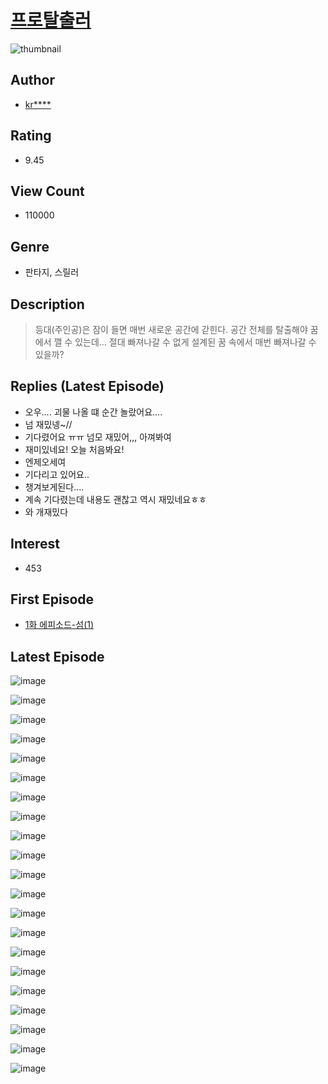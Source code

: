 # [프로탈출러](https://comic.naver.com/bestChallenge/list?titleId=767559)
![thumbnail](https://image-comic.pstatic.net/user_contents_data/challenge_comic/2021/03/03/150092/thumbnail_202x1641bd84e2a_80c6_40bd_aa11_f1ae92fb2137_00007502.JPEG)

## Author
- [kr****](https://comic.naver.com/artistTitle?id=150092)

## Rating
- 9.45

## View Count
- 110000

## Genre
- 판타지, 스릴러

## Description
> 등대(주인공)은 잠이 들면 매번 새로운 공간에 갇힌다. 공간 전체를 탈출해야 꿈에서 깰 수 있는데... 절대 빠져나갈 수 없게 설계된 꿈 속에서 매번 빠져나갈 수 있을까?

## Replies (Latest Episode)
- 오우.... 괴물 나올 떄 순간 놀랐어요....
- 넘 재밌넹~//
- 기다렸어요 ㅠㅠ 넘모 재밌어,,, 아껴봐여
- 재미있네요! 오늘 처음봐요!
- 엔제오세여
- 기다리고 있어요..
- 챙겨보게된다....
- 계속 기다렸는데 내용도 괜찮고 역시 재밌네요ㅎㅎ
- 와 개재밌다

## Interest
- 453

## First Episode
- [1화 에피소드-섬(1)](https://comic.naver.com/bestChallenge/detail?titleId=767559&no=4)

## Latest Episode
![image](https://image-comic.pstatic.net/user_contents_data/challenge_comic/2021/09/29/150092/upload_7089901893129941557.jpeg)

![image](https://image-comic.pstatic.net/user_contents_data/challenge_comic/2021/09/29/150092/upload_3487581830502756401.jpeg)

![image](https://image-comic.pstatic.net/user_contents_data/challenge_comic/2021/09/29/150092/upload_3487530183504245816.jpeg)

![image](https://image-comic.pstatic.net/user_contents_data/challenge_comic/2021/09/29/150092/upload_4134693011575092022.jpeg)

![image](https://image-comic.pstatic.net/user_contents_data/challenge_comic/2021/09/29/150092/upload_3761130646881395253.jpeg)

![image](https://image-comic.pstatic.net/user_contents_data/challenge_comic/2021/09/29/150092/upload_7219892759147394608.jpeg)

![image](https://image-comic.pstatic.net/user_contents_data/challenge_comic/2021/09/29/150092/upload_7148680676529156664.jpeg)

![image](https://image-comic.pstatic.net/user_contents_data/challenge_comic/2021/09/29/150092/upload_3617910259410285107.jpeg)

![image](https://image-comic.pstatic.net/user_contents_data/challenge_comic/2021/09/29/150092/upload_3905801986061252404.jpeg)

![image](https://image-comic.pstatic.net/user_contents_data/challenge_comic/2021/09/29/150092/upload_7293124824810153010.jpeg)

![image](https://image-comic.pstatic.net/user_contents_data/challenge_comic/2021/09/29/150092/upload_4063431455449232946.jpeg)

![image](https://image-comic.pstatic.net/user_contents_data/challenge_comic/2021/09/29/150092/upload_7075265199371532083.jpeg)

![image](https://image-comic.pstatic.net/user_contents_data/challenge_comic/2021/09/29/150092/upload_3617627672104285285.jpeg)

![image](https://image-comic.pstatic.net/user_contents_data/challenge_comic/2021/09/29/150092/upload_3834363613752484198.jpeg)

![image](https://image-comic.pstatic.net/user_contents_data/challenge_comic/2021/09/29/150092/upload_4062870717373702960.jpeg)

![image](https://image-comic.pstatic.net/user_contents_data/challenge_comic/2021/09/29/150092/upload_3631088094422513972.jpeg)

![image](https://image-comic.pstatic.net/user_contents_data/challenge_comic/2021/09/29/150092/upload_3906934482970949685.jpeg)

![image](https://image-comic.pstatic.net/user_contents_data/challenge_comic/2021/09/29/150092/upload_3688557372562092387.jpeg)

![image](https://image-comic.pstatic.net/user_contents_data/challenge_comic/2021/09/29/150092/upload_7005685882278785893.jpeg)

![image](https://image-comic.pstatic.net/user_contents_data/challenge_comic/2021/09/29/150092/upload_7305173079933674545.jpeg)

![image](https://image-comic.pstatic.net/user_contents_data/challenge_comic/2021/09/29/150092/upload_3558514838910415715.jpeg)
